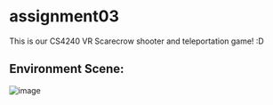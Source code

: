 # assignment03
This is our CS4240 VR Scarecrow shooter and teleportation game! :D

## Environment Scene:
![image](https://user-images.githubusercontent.com/7495242/110196271-662aeb80-7e7e-11eb-8bbe-8b8706a3f852.png)
